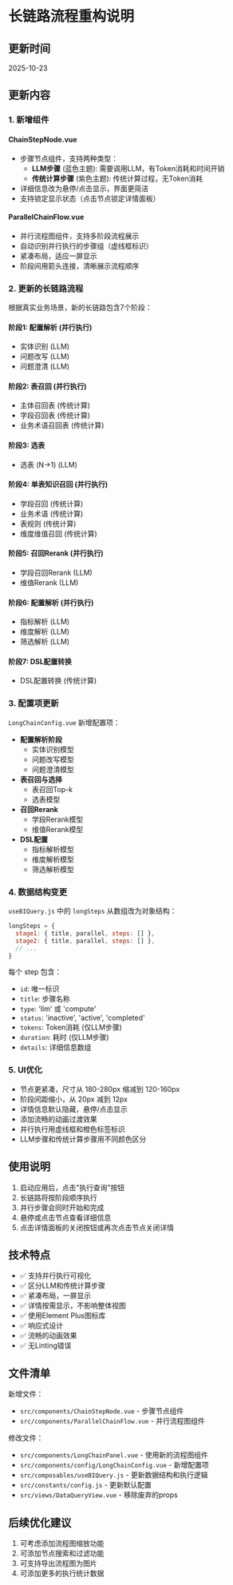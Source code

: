 # 长链路流程重构说明

## 更新时间

2025-10-23

## 更新内容

### 1. 新增组件

#### ChainStepNode.vue

- 步骤节点组件，支持两种类型：
  - **LLM步骤** (蓝色主题): 需要调用LLM，有Token消耗和时间开销
  - **传统计算步骤** (紫色主题): 传统计算过程，无Token消耗
- 详细信息改为悬停/点击显示，界面更简洁
- 支持锁定显示状态（点击节点锁定详情面板）

#### ParallelChainFlow.vue

- 并行流程图组件，支持多阶段流程展示
- 自动识别并行执行的步骤组（虚线框标识）
- 紧凑布局，适应一屏显示
- 阶段间用箭头连接，清晰展示流程顺序

### 2. 更新的长链路流程

根据真实业务场景，新的长链路包含7个阶段：

#### 阶段1: 配置解析 (并行执行)

- 实体识别 (LLM)
- 问题改写 (LLM)
- 问题澄清 (LLM)

#### 阶段2: 表召回 (并行执行)

- 主体召回表 (传统计算)
- 字段召回表 (传统计算)
- 业务术语召回表 (传统计算)

#### 阶段3: 选表

- 选表 (N→1) (LLM)

#### 阶段4: 单表知识召回 (并行执行)

- 学段召回 (传统计算)
- 业务术语 (传统计算)
- 表规则 (传统计算)
- 维度维值召回 (传统计算)

#### 阶段5: 召回Rerank (并行执行)

- 学段召回Rerank (LLM)
- 维值Rerank (LLM)

#### 阶段6: 配置解析 (并行执行)

- 指标解析 (LLM)
- 维度解析 (LLM)
- 筛选解析 (LLM)

#### 阶段7: DSL配置转换

- DSL配置转换 (传统计算)

### 3. 配置项更新

`LongChainConfig.vue` 新增配置项：

- **配置解析阶段**
  - 实体识别模型
  - 问题改写模型
  - 问题澄清模型
- **表召回与选择**
  - 表召回Top-k
  - 选表模型
- **召回Rerank**
  - 学段Rerank模型
  - 维值Rerank模型
- **DSL配置**
  - 指标解析模型
  - 维度解析模型
  - 筛选解析模型

### 4. 数据结构变更

`useBIQuery.js` 中的 `longSteps` 从数组改为对象结构：

```javascript
longSteps = {
  stage1: { title, parallel, steps: [] },
  stage2: { title, parallel, steps: [] },
  // ...
}
```

每个 step 包含：

- `id`: 唯一标识
- `title`: 步骤名称
- `type`: 'llm' 或 'compute'
- `status`: 'inactive', 'active', 'completed'
- `tokens`: Token消耗 (仅LLM步骤)
- `duration`: 耗时 (仅LLM步骤)
- `details`: 详细信息数组

### 5. UI优化

- 节点更紧凑，尺寸从 180-280px 缩减到 120-160px
- 阶段间距缩小，从 20px 减到 12px
- 详情信息默认隐藏，悬停/点击显示
- 添加流畅的动画过渡效果
- 并行执行用虚线框和橙色标签标识
- LLM步骤和传统计算步骤用不同颜色区分

## 使用说明

1. 启动应用后，点击"执行查询"按钮
2. 长链路将按阶段顺序执行
3. 并行步骤会同时开始和完成
4. 悬停或点击节点查看详细信息
5. 点击详情面板的关闭按钮或再次点击节点关闭详情

## 技术特点

- ✅ 支持并行执行可视化
- ✅ 区分LLM和传统计算步骤
- ✅ 紧凑布局，一屏显示
- ✅ 详情按需显示，不影响整体视图
- ✅ 使用Element Plus图标库
- ✅ 响应式设计
- ✅ 流畅的动画效果
- ✅ 无Linting错误

## 文件清单

新增文件：

- `src/components/ChainStepNode.vue` - 步骤节点组件
- `src/components/ParallelChainFlow.vue` - 并行流程图组件

修改文件：

- `src/components/LongChainPanel.vue` - 使用新的流程图组件
- `src/components/config/LongChainConfig.vue` - 新增配置项
- `src/composables/useBIQuery.js` - 更新数据结构和执行逻辑
- `src/constants/config.js` - 更新默认配置
- `src/views/DataQueryView.vue` - 移除废弃的props

## 后续优化建议

1. 可考虑添加流程图缩放功能
2. 可添加节点搜索和过滤功能
3. 可支持导出流程图为图片
4. 可添加更多的执行统计数据
